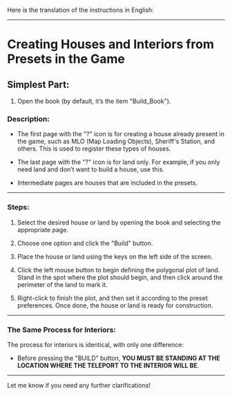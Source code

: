 Here is the translation of the instructions in English:

---

# Creating Houses and Interiors from Presets in the Game

## Simplest Part:

1) Open the book (by default, it’s the item "Build_Book").

### Description:

- The first page with the "?" icon is for creating a house already present in the game, such as MLO (Map Loading Objects), Sheriff's Station, and others. This is used to register these types of houses.
  
- The last page with the "?" icon is for land only. For example, if you only need land and don’t want to build a house, use this.

- Intermediate pages are houses that are included in the presets.

---

### Steps:

1. Select the desired house or land by opening the book and selecting the appropriate page.
   
2. Choose one option and click the "Build" button.
   
3. Place the house or land using the keys on the left side of the screen.
   
4. Click the left mouse button to begin defining the polygonal plot of land. Stand in the spot where the plot should begin, and then click around the perimeter of the land to mark it.

5. Right-click to finish the plot, and then set it according to the preset preferences. Once done, the house or land is ready for construction.

---

### The Same Process for Interiors:

The process for interiors is identical, with only one difference:

- Before pressing the "BUILD" button, **YOU MUST BE STANDING AT THE LOCATION WHERE THE TELEPORT TO THE INTERIOR WILL BE**.

---

Let me know if you need any further clarifications!